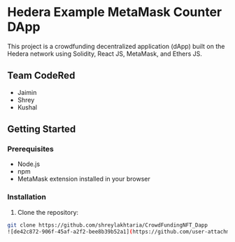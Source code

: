# Hedera Example MetaMask Counter DApp

This project is a crowdfunding decentralized application (dApp) built on the Hedera network using Solidity, React JS, MetaMask, and Ethers JS.

## Team CodeRed
- Jaimin
- Shrey
- Kushal

## Getting Started

### Prerequisites

- Node.js
- npm
- MetaMask extension installed in your browser

### Installation

1. Clone the repository:
```sh
git clone https://github.com/shreylakhtaria/CrowdFundingNFT_Dapp
![de42c872-906f-45af-a2f2-bee8b39b52a1](https://github.com/user-attachments/assets/a575bb77-ede6-4a08-9372-cb3dfe330b91)
